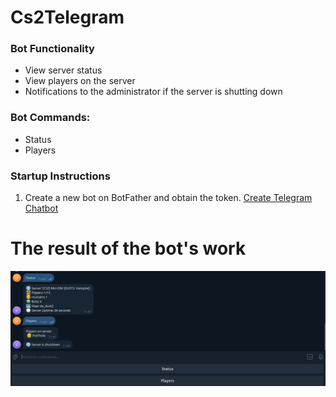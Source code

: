 # Cs2Telegram
### Bot Functionality
- View server status
- View players on the server
- Notifications to the administrator if the server is shutting down

### Bot Commands:
 - Status
 - Players

### Startup Instructions
1. Create a new bot on BotFather and obtain the token. [Create Telegram Chatbot](https://sendpulse.com/knowledge-base/chatbot/telegram/create-telegram-chatbot) 
   
# The result of the bot's work

![My Image](/doc/BotResult.png)
